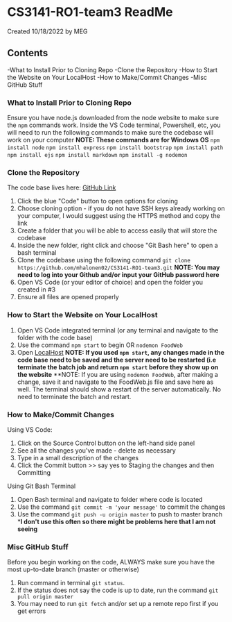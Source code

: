 # CS3141-RO1-team3 ReadMe
Created 10/18/2022 by MEG


## Contents 
-What to Install Prior to Cloning Repo
-Clone the Repository
-How to Start the Website on Your LocalHost
-How to Make/Commit Changes
-Misc GitHub Stuff

### What to Install Prior to Cloning Repo
Ensure you have node.js downloaded from the node website to make sure the `npm` commands work.
Inside the VS Code terminal, Powershell, etc, you will need to run the following commands to make sure the codebase will work on your computer 
**NOTE: These commands are for Windows OS**
    `npm install node`
    `npm install express`
    `npm install bootstrap`
    `npm install path`
    `npm install ejs`
    `npm install markdown`
    `npm install -g nodemon`
    
### Clone the Repository
The code base lives here: [GitHub Link](https://github.com/mhalonen02/CS3141-RO1-team3)
1. Click the blue "Code" button to open options for cloning 
2. Choose cloning option - if you do not have SSH keys already working on your computer, I would suggest using the HTTPS method and copy the link
3. Create a folder that you will be able to access easily that will store the codebase
4. Inside the new folder, right click and choose "Git Bash here" to open a bash terminal
5. Clone the codebase using the following command
    `git clone https://github.com/mhalonen02/CS3141-RO1-team3.git`
**NOTE: You may need to log into your Github and/or input your GitHub password here**
6. Open VS Code (or your editor of choice) and open the folder you created in #3
7. Ensure all files are opened properly

### How to Start the Website on Your LocalHost
1. Open VS Code integrated terminal (or any terminal and navigate to the folder with the code base)
2. Use the command `npm start` to begin OR `nodemon FoodWeb`
3. Open [LocalHost](http://localhost:8000/)
**NOTE: If you used `npm start`, any changes made in the code base need to be saved  and the server need to be restarted (i.e terminate the batch job and return `npm start` before they show up on the website**
**NOTE: If you are using `nodemon FoodWeb`, after making a change, save it and navigate to the FoodWeb.js file and save here as well. The terminal should show a restart of the server automatically. No need to terminate the batch and restart.

### How to Make/Commit Changes
Using VS Code:
1. Click on the Source Control button on the left-hand side panel
2. See all the changes you've made - delete as necessary 
3. Type in a small description of the changes
4. Click the Commit button >> say yes to Staging the changes and then Committing

Using Git Bash Terminal
1. Open Bash terminal and navigate to folder where code is located
2. Use the command `git commit -m 'your message'` to commit the changes
3. Use the command `git push -u origin master` to push to master branch
   ***I don't use this often so there might be problems here that I am not seeing**


### Misc GitHub Stuff
Before you begin working on the code, ALWAYS make sure you have the most up-to-date branch (master or otherwise)
1. Run command in terminal `git status`. 
2. If the status does not say the code is up to date, run the command `git pull origin master` 
3. You may need to run `git fetch` and/or set up a remote repo first if you get errors
